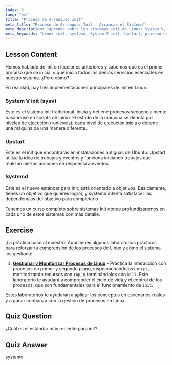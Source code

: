 ```yaml
---
index: 5
lang: "es"
title: "Proceso de Arranque: Init"
meta_title: "Proceso de Arranque: Init - Arrancar el Sistema"
meta_description: "Aprende sobre los sistemas init de Linux: System V, Upstart y systemd. Comprende sus roles en el proceso de arranque y cómo gestionan los servicios. ¡Comienza tu viaje en Linux!"
meta_keywords: "Linux init, systemd, System V init, Upstart, proceso de arranque de Linux, tutorial de Linux, Linux para principiantes, guía de Linux"
---
```


## Lesson Content

Hemos hablado de init en lecciones anteriores y sabemos que es el primer proceso que se inicia, y que inicia todos los demás servicios esenciales en nuestro sistema. ¿Pero cómo?

En realidad, hay tres implementaciones principales de init en Linux:

### System V init (sysv)

Este es el sistema init tradicional. Inicia y detiene procesos secuencialmente basándose en scripts de inicio. El estado de la máquina se denota por niveles de ejecución (runlevels); cada nivel de ejecución inicia o detiene una máquina de una manera diferente.

### Upstart

Este es el init que encontrarás en instalaciones antiguas de Ubuntu. Upstart utiliza la idea de trabajos y eventos y funciona iniciando trabajos que realizan ciertas acciones en respuesta a eventos.

### Systemd

Este es el nuevo estándar para init; está orientado a objetivos. Básicamente, tienes un objetivo que quieres lograr, y systemd intenta satisfacer las dependencias del objetivo para completarlo.

Tenemos un curso completo sobre sistemas Init donde profundizaremos en cada uno de estos sistemas con más detalle.

## Exercise

¡La práctica hace al maestro! Aquí tienes algunos laboratorios prácticos para reforzar tu comprensión de los procesos de Linux y cómo el sistema los gestiona:

1. **[Gestionar y Monitorizar Procesos de Linux](https://labex.io/es/labs/comptia-manage-and-monitor-linux-processes-590864)** - Practica la interacción con procesos en primer y segundo plano, inspeccionándolos con `ps`, monitorizando recursos con `top`, y terminándolos con `kill`. Este laboratorio te ayudará a comprender el ciclo de vida y el control de los procesos, que son fundamentales para el funcionamiento de `init`.

Estos laboratorios te ayudarán a aplicar los conceptos en escenarios reales y a ganar confianza con la gestión de procesos en Linux.

## Quiz Question

¿Cuál es el estándar más reciente para init?

## Quiz Answer

systemd

